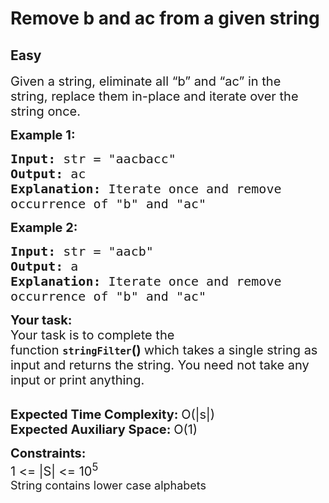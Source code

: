 # Remove b and ac from a given string
## Easy 
<div class="problem-statement">
                <p></p><p><span style="font-size:20px">Given a string, eliminate all “b” and “ac” in the string,&nbsp;replace them in-place&nbsp;and&nbsp;iterate over the string once.</span></p>

<p><strong><span style="font-size:20px">Example 1:</span></strong></p>

<pre><span style="font-size:20px"><strong>Input:</strong> str = "aacbacc"
<strong>Output:</strong> ac
<strong>Explanation:</strong> Iterate once and remove
occurrence of "b" and "ac"</span></pre>

<p><strong><span style="font-size:20px">Example 2:</span></strong></p>

<pre><span style="font-size:20px"><strong>Input:</strong> str = "aacb"
<strong>Output:</strong> a
<strong>Explanation:</strong> Iterate once and remove
occurrence of "b" and "ac"</span></pre>

<p><strong><span style="font-size:20px">Your task:</span></strong><br>
<span style="font-size:20px">Your task is to complete the function&nbsp;</span><span style="font-size:18px"><strong><code>stringFilter</code></strong></span><span style="font-size:20px"><strong>()&nbsp;</strong>which takes a single string as input and returns the string. You need not take any input or print anything.</span><br>
&nbsp;</p>

<p><span style="font-size:20px"><strong>Expected Time Complexity:&nbsp;</strong>O(|s|)<br>
<strong>Expected Auxiliary Space:&nbsp;</strong>O(1)</span></p>

<p><span style="font-size:20px"><strong>Constraints:</strong><br>
1 &lt;= |S| &lt;= 10<sup>5</sup></span><br>
<span style="font-size:18px">String contains lower case alphabets</span></p>
 <p></p>
            </div>